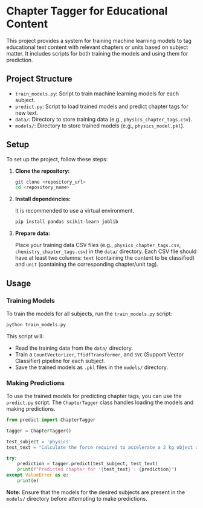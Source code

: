 # Chapter Tagger for Educational Content

This project provides a system for training machine learning models to tag educational text content with relevant chapters or units based on subject matter. It includes scripts for both training the models and using them for prediction.




## Project Structure

- `train_models.py`: Script to train machine learning models for each subject.
- `predict.py`: Script to load trained models and predict chapter tags for new text.
- `data/`: Directory to store training data (e.g., `physics_chapter_tags.csv`).
- `models/`: Directory to store trained models (e.g., `physics_model.pkl`).




## Setup

To set up the project, follow these steps:

1.  **Clone the repository:**

    ```bash
    git clone <repository_url>
    cd <repository_name>
    ```

2.  **Install dependencies:**

    It is recommended to use a virtual environment.

    ```bash
    pip install pandas scikit-learn joblib
    ```

3.  **Prepare data:**

    Place your training data CSV files (e.g., `physics_chapter_tags.csv`, `chemistry_chapter_tags.csv`) in the `data/` directory. Each CSV file should have at least two columns: `text` (containing the content to be classified) and `unit` (containing the corresponding chapter/unit tag).




## Usage

### Training Models

To train the models for all subjects, run the `train_models.py` script:

```bash
python train_models.py
```

This script will:
- Read the training data from the `data/` directory.
- Train a `CountVectorizer`, `TfidfTransformer`, and `SVC` (Support Vector Classifier) pipeline for each subject.
- Save the trained models as `.pkl` files in the `models/` directory.




### Making Predictions

To use the trained models for predicting chapter tags, you can use the `predict.py` script. The `ChapterTagger` class handles loading the models and making predictions.

```python
from predict import ChapterTagger

tagger = ChapterTagger()

test_subject = 'physics'
test_text = "Calculate the force required to accelerate a 2 kg object at 3 m/s²"

try:
    prediction = tagger.predict(test_subject, test_text)
    print(f"Predicted chapter for '{test_text}': {prediction}")
except ValueError as e:
    print(e)
```

**Note:** Ensure that the models for the desired subjects are present in the `models/` directory before attempting to make predictions.



